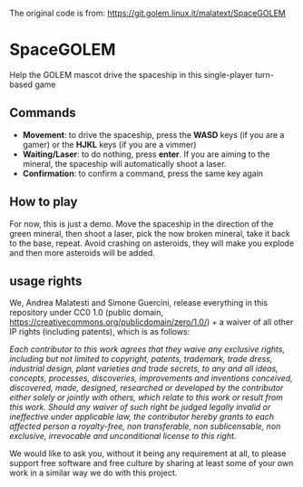 The original code is from: https://git.golem.linux.it/malatext/SpaceGOLEM

# SpaceGOLEM

Help the GOLEM mascot drive the spaceship in this single-player turn-based game

## Commands

- **Movement**: to drive the spaceship, press the **WASD** keys (if you are a gamer) or the **HJKL** keys (if you are a vimmer)
- **Waiting/Laser**: to do nothing, press **enter**. If you are aiming to the mineral, the spaceship will automatically shoot a laser.
- **Confirmation**: to confirm a command, press the same key again

## How to play

For now, this is just a demo. Move the spaceship in the direction of the green mineral, then shoot a laser, pick the now broken mineral, take it back to the base, repeat. Avoid crashing on asteroids, they will make you explode and then more asteroids will be added.

## usage rights

We, Andrea Malatesti and Simone Guercini, release everything in this repository under CC0 1.0 (public domain, https://creativecommons.org/publicdomain/zero/1.0/) + a waiver of all other IP rights (including patents), which is as follows:

*Each contributor to this work agrees that they waive any exclusive rights, including but not limited to copyright, patents, trademark, trade dress, industrial design, plant varieties and trade secrets, to any and all ideas, concepts, processes, discoveries, improvements and inventions conceived, discovered, made, designed, researched or developed by the contributor either solely or jointly with others, which relate to this work or result from this work. Should any waiver of such right be judged legally invalid or ineffective under applicable law, the contributor hereby grants to each affected person a royalty-free, non transferable, non sublicensable, non exclusive, irrevocable and unconditional license to this right.*

We would like to ask you, without it being any requirement at all, to please support free software and free culture by sharing at least some of your own work in a similar way we do with this project.
